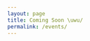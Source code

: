 ```yaml
---
layout: page
title: Coming Soon \uwu/
permalink: /events/
---
```


<link rel="stylesheet" href="/events.css">
<script src="/events.js"></script>

